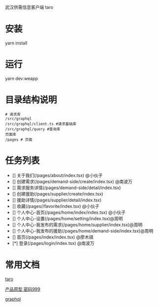 武汉供需信息客户端 taro
# 安装
yarn install
# 运行
yarn dev:weapp

# 目录结构说明
```
# 请求库
/src/graphql
/src/graphql/client.ts #请求基础库
/src/graphql/query #查询库
页面库
/pages # 页面
```

# 任务列表

- [] 关于我们(/pages/about/index.tsx) @小伙子
- [] 创建需求(/pages/demand-side/create/index.tsx) @南波万
- [] 需求服务详情(/pages/demand-side/detail/index.tsx)
- [] 创建援助(/pages/supplier/create/index.tsx)
- [] 援助详情(/pages/supplier/detail/index.tsx)
- [] 收藏(/pages//favorite/index.tsx) @小伙子
- [] 个人中心-首页(/pages/home/index/index.tsx) @小伙子
- [] 个人中心-设置(/pages/home/setting/index.tsx)@周明
- [] 个人中心-我发布的需求(/pages/home/supplier/index.tsx)@周明
- [] 个人中心-我发布的援助(/pages/home/demand-side/index.tsx)@周明
- [] 首页(/pages/index/index.tsx) @廖木祺
- [*] 登录(/pages/login/index.tsx) @南波万

# 常用文档

<p><a href="https://taro-docs.jd.com/taro/docs/README.html">taro</a></p>
<p><a href="https://orgnext.modao.cc/app/5hlr3r6ga8rk63tk88xmxrj11ntqh">产品原型 密码999</a></p>
<p><a href="https://graphql.cn/">graphql</a></p>
